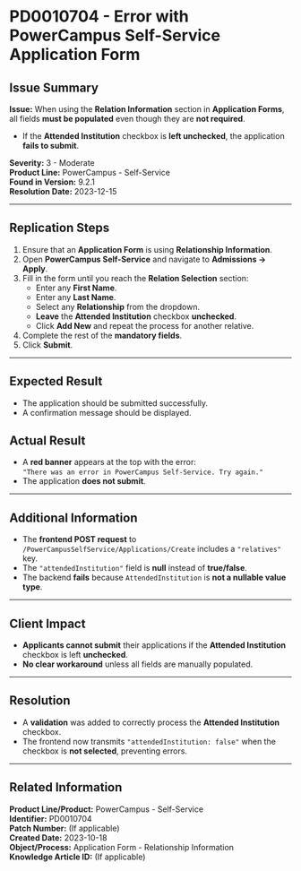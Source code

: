 # PD0010704 - Error with PowerCampus Self-Service Application Form

## Issue Summary
**Issue:** When using the **Relation Information** section in **Application Forms**, all fields **must be populated** even though they are **not required**.  
- If the **Attended Institution** checkbox is **left unchecked**, the application **fails to submit**.

**Severity:** 3 - Moderate  
**Product Line:** PowerCampus - Self-Service  
**Found in Version:** 9.2.1  
**Resolution Date:** 2023-12-15  

---

## Replication Steps
1. Ensure that an **Application Form** is using **Relationship Information**.
2. Open **PowerCampus Self-Service** and navigate to **Admissions → Apply**.
3. Fill in the form until you reach the **Relation Selection** section:
   - Enter any **First Name**.
   - Enter any **Last Name**.
   - Select any **Relationship** from the dropdown.
   - **Leave** the **Attended Institution** checkbox **unchecked**.
   - Click **Add New** and repeat the process for another relative.
4. Complete the rest of the **mandatory fields**.
5. Click **Submit**.

---

## Expected Result
- The application should be submitted successfully.
- A confirmation message should be displayed.

## Actual Result
- A **red banner** appears at the top with the error:  
  `"There was an error in PowerCampus Self-Service. Try again."`
- The application **does not submit**.

---

## Additional Information
- The **frontend POST request** to `/PowerCampusSelfService/Applications/Create` includes a `"relatives"` key.
- The `"attendedInstitution"` field is **null** instead of **true/false**.
- The backend **fails** because `AttendedInstitution` is **not a nullable value type**.

---

## Client Impact
- **Applicants cannot submit** their applications if the **Attended Institution** checkbox is left **unchecked**.
- **No clear workaround** unless all fields are manually populated.

---

## Resolution
- A **validation** was added to correctly process the **Attended Institution** checkbox.
- The frontend now transmits `"attendedInstitution: false"` when the checkbox is **not selected**, preventing errors.

---

## Related Information
**Product Line/Product:** PowerCampus - Self-Service  
**Identifier:** PD0010704  
**Patch Number:** (If applicable)  
**Created Date:** 2023-10-18  
**Object/Process:** Application Form - Relationship Information  
**Knowledge Article ID:** (If applicable)
